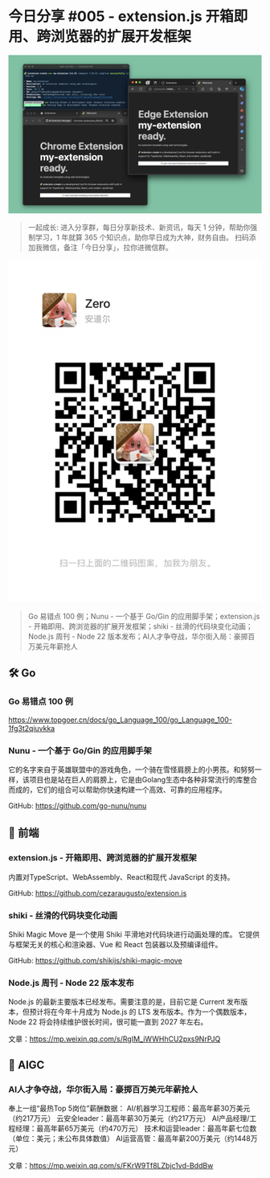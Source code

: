 # 今日分享 #005 - extension.js 开箱即用、跨浏览器的扩展开发框架

![](./images/2024.05.06_extension.png)

> 一起成长: 进入分享群，每日分享新技术、新资讯，每天 1 分钟，帮助你强制学习，1 年就算 365 个知识点，助你早日成为大神，财务自由。
扫码添加我微信，备注「今日分享」，拉你进微信群。

![](./images/WeChat-QRCode.png)

> Go 易错点 100 例；Nunu - 一个基于 Go/Gin 的应用脚手架；extension.js - 开箱即用、跨浏览器的扩展开发框架；shiki - 丝滑的代码块变化动画；Node.js 周刊 - Node 22 版本发布；AI人才争夺战，华尔街入局：豪掷百万美元年薪抢人

## 🛠 Go

### Go 易错点 100 例

https://www.topgoer.cn/docs/go_Language_100/go_Language_100-1fg3t2qiuvkka

### Nunu - 一个基于 Go/Gin 的应用脚手架

它的名字来自于英雄联盟中的游戏角色，一个骑在雪怪肩膀上的小男孩。和努努一样，该项目也是站在巨人的肩膀上，它是由Golang生态中各种非常流行的库整合而成的，它们的组合可以帮助你快速构建一个高效、可靠的应用程序。

GitHub: https://github.com/go-nunu/nunu

## 📘 前端

### extension.js - 开箱即用、跨浏览器的扩展开发框架

内置对TypeScript、WebAssembly、React和现代 JavaScript 的支持。

GitHub: https://github.com/cezaraugusto/extension.js

### shiki - 丝滑的代码块变化动画

Shiki Magic Move 是一个使用 Shiki 平滑地对代码块进行动画处理的库。 它提供与框架无关的核心和渲染器、Vue 和 React 包装器以及预编译组件。

GitHub: https://github.com/shikijs/shiki-magic-move

### Node.js 周刊 - Node 22 版本发布

Node.js 的最新主要版本已经发布。需要注意的是，目前它是 Current 发布版本，但预计将在今年十月成为 Node.js 的 LTS 发布版本。作为一个偶数版本，Node 22 将会持续维护很长时间，很可能一直到 2027 年左右。

文章：https://mp.weixin.qq.com/s/RgIM_iWWHhCU2pxs9NrPJQ

## 🤖 AIGC

### AI人才争夺战，华尔街入局：豪掷百万美元年薪抢人

奉上一组“最热Top 5岗位”薪酬数据：
AI/机器学习工程师：最高年薪30万美元（约217万元）
云安全leader：最高年薪30万美元（约217万元）
AI产品经理/工程经理：最高年薪65万美元（约470万元）
技术和运营leader：最高年薪七位数（单位：美元；未公布具体数值）
AI运营高管：最高年薪200万美元（约1448万元）

文章：https://mp.weixin.qq.com/s/FKrW9Tf8LZbjc1vd-BddBw
